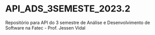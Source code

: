# API_ADS_3SEMESTE_2023.2
Repositório para API do 3 semestre de Análise e Desenvolvimento de Software na Fatec - Prof. Jessen Vidal
